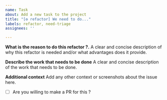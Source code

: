 ```yaml
---
name: Task 
about: Add a new task to the project
title: "[⚙️ refactor] We need to do..."
labels: refactor, need-triage
assignees: ''

---
```


**What is the reason to do this refactor ?.**
A clear and concise description of why this refactor is needed and/or what advantages does it provide. 

**Describe the work that needs to be done**
A clear and concise description of the work that needs to be done.

**Additional context**
Add any other context or screenshots about the issue here.

- [ ] Are you willing to make a PR for this ?
